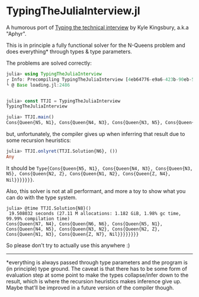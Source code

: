 # TypingTheJuliaInterview.jl

A humorous port of [Typing the technical interview](https://aphyr.com/posts/342-typing-the-technical-interview) by Kyle Kingsbury, a.k.a "Aphyr".

This is in principle a fully functional solver for the N-Queens problem and does everything* through types & type parameters.

The problems are solved correctly:

```julia
julia> using TypingTheJuliaInterview
┌ Info: Precompiling TypingTheJuliaInterview [4eb64776-e9a6-423b-90eb-541048eb2028]
└ @ Base loading.jl:2486


julia> const TTJI = TypingTheJuliaInterview
TypingTheJuliaInterview

julia> TTJI.main()
Cons{Queen{N5, N1}, Cons{Queen{N4, N3}, Cons{Queen{N3, N5}, Cons{Queen{N2, Z}, Cons{Queen{N1, N2}, Cons{Queen{Z, N4}, Nil}}}}}}
```

but, unfortunately, the compiler gives up when inferring that result due to some recursion heuristics:

```julia
julia> TTJI.onlyret(TTJI.Solution{N6}, ())
Any
```

It should be `Type{Cons{Queen{N5, N1}, Cons{Queen{N4, N3}, Cons{Queen{N3, N5}, Cons{Queen{N2, Z}, Cons{Queen{N1, N2}, Cons{Queen{Z, N4}, Nil}}}}}}}`.

Also, this solver is not at all performant, and more a toy to show what you can do with the type system. 

```julia-repl
julia> @time TTJI.Solution{N8}()
 19.508032 seconds (27.11 M allocations: 1.182 GiB, 1.98% gc time, 99.99% compilation time)
Cons{Queen{N7, N4}, Cons{Queen{N6, N6}, Cons{Queen{N5, N1}, Cons{Queen{N4, N5}, Cons{Queen{N3, N2}, Cons{Queen{N2, Z}, Cons{Queen{N1, N3}, Cons{Queen{Z, N7}, Nil}}}}}}}}
```

So please don't try to actually use this anywhere :)

---

*everything is always passed through type parameters and the program is (in principle) type ground. The caveat is that there has to be some
form of evaluation step at some point to make the types collapse/infer down to the result, which is where the recursion heuristics makes inference
give up. Maybe that'll be improved in a future version of the compiler though.
